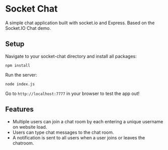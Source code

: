# Socket Chat
A simple chat application built with socket.io and Express.
Based on the Socket.IO Chat demo.

## Setup

Navigate to your socket-chat directory and install all packages:

```
npm install
```

Run the server:

```
node index.js
```

Go to `http://localhost:7777` in your browser to test the app out!

## Features

- Multiple users can join a chat room by each entering a unique username
on website load.
- Users can type chat messages to the chat room.
- A notification is sent to all users when a user joins or leaves
the chatroom.